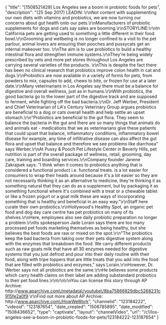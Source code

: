 {
    "title": "[1508521429] Los Angeles see a boom in probiotic foods for pets",
    "description": "(25 Sep 2017) LEADIN: \r\nNot content with supplementing our own diets with vitamins and probiotics, we are now turning our concerns about gut health onto our pets.\r\nManufacturers of probiotic supplements for dogs and cats say sales are booming.\r\nSTORYLINE:\r\nIn California pets are getting used to something a little different in their food bowl.\r\nGrooming and wellbeing is no longer confined to a visit to the pet parlour, animal lovers are ensuring their pooches and pussycats get an internal makeover too. \r\nThe aim is to use probiotics to build a healthy intestinal flora and strengthen immune systems.\r\nThey're being widely prescribed by vets and more pet stores throughout Los Angeles are carrying several varieties of the products. \r\nThis is despite the fact there has been no clinical research that probiotics improve colon health in cat and dogs.\r\nProbiotics are now available in a variety of forms for pets, from powders to mix, capsules to add, chews to bite, or frozen for use at a later date.\r\nMany veterinarians in Los Angeles say there must be a balance for digestive and overall wellness, just as in humans.\r\nWith probiotics, the good bacteria go to the lower part of the digestive track and are supposed to ferment, while fighting off the bad bacteria.\r\nDr. Jeff Werber, President and Chief Veterinarian of LA's Century Veterinary Group argues probiotics are beneficial to a dog or cats overall health and help settle an upset stomach.\r\n\"Probiotics are beneficial to the gut flora. They seem to balance the bacteria in the gut and there are so many things that animals do and animals eat - medications that we as veterinarians give these patients that could upset that balance, inflammatory conditions, inflammatory bowel disease for example, any time of infiltrative disease can also affect the gut flora and upset that balance and therefore we see problems like diarrhoea\" says Werber.\r\nAt Pussy &amp; Pooch Pet Lifestyle Center in Beverly Hills, pet nutrition is part of the overall package of wellness, retail, grooming, day care, training and boarding services.\r\nCompany founder Janene Zakrajsek says: \"I think when it comes to probiotics anything that is considered a functional product i.e. functional treats. is a lot easier for consumers to wrap their heads around because it's a lot easier so they are not necessarily thinking it as an alternative to medicine, they're thinking it as something natural that they can do as a supplement, but by packaging it as something functional where it's combined with a treat or a chewable tablet or like a frozen yogurt or a goat milk these are ways of incorporating something that is healthy and beneficial in an easy way.\"\r\nStaff here curate their own probiotics.\r\nHollywood's Healthy Spot, an organic pet food and dog day care centre has pet probiotics on many of its shelves.\r\nHere, employees also see daily probiotic preparation no longer a problem.\r\nIts spokesperson Jade Lorain says there are too many processed pet foods marketing themselves as being healthy, but she believes the best foods are raw or mixed on the spot.\r\n\"The probiotics keep the bad bacteria from taking over their pets digestive system along with the enzymes that breakdown the food. We carry different products such as raw goats milk that have all 30 enzymes needed for digestive systems that you just defrost and pour into their daily routine with their food, along with tripe toppers that are little treats that you add into the food that are filled with probiotics and enzymes,\" says Lorain.\r\nHowever, Dr. Werber says not all probiotics are the same.\r\nHe believes some products which carry health claims on their label are adding substandard probiotics to their pet food lines.\r\n\r\n\r\nYou can license this story through AP Archive: http:\/\/www.aparchive.com\/metadata\/youtube\/8ba75866829dbc5268231c915fe2a0f9 \r\nFind out more about AP Archive: http:\/\/www.aparchive.com\/HowWeWork",
    "channelid": "123184222",
    "videoid": "123187654",
    "date_created": "1506785895",
    "date_modified": "1508436652",
    "type": "captivate",
    "layout": "channelVideo",
    "url": "\/c1\/los-angeles-see-a-boom-in-probiotic-foods-for-pets\/123184222-123187654"
}